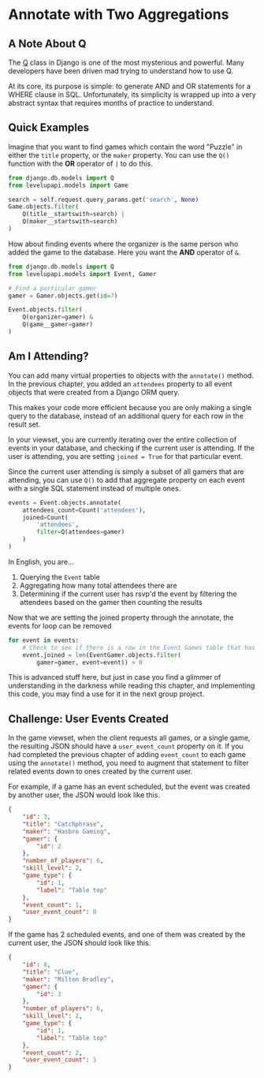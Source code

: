 # Annotate with Two Aggregations

## A Note About Q

The [Q](https://docs.djangoproject.com/en/3.1/topics/db/queries/#complex-lookups-with-q-objects) class in Django is one of the most mysterious and powerful. Many developers have been driven mad trying to understand how to use Q.

At its core, its purpose is simple: to generate AND and OR statements for a WHERE clause in SQL. Unfortunately, its simplicity is wrapped up into a very abstract syntax that requires months of practice to understand.

## Quick Examples

Imagine that you want to find games which contain the word "Puzzle" in either the `title` property, or the `maker` property. You can use the `Q()` function with the **OR** operator of `|` to do this.

```py
from django.db.models import Q
from levelupapi.models import Game

search = self.request.query_params.get('search', None)
Game.objects.filter(
    Q(title__startswith=search) |
    Q(maker__startswith=search)
)
```

How about finding events where the organizer is the same person who added the game to the database. Here you want the **AND** operator of `&`.


```py
from django.db.models import Q
from levelupapi.models import Event, Gamer

# Find a particular gamer
gamer = Gamer.objects.get(id=7)

Event.objects.filter(
    Q(organizer=gamer) &
    Q(game__gamer=gamer)
)
```

## Am I Attending?

You can add many virtual properties to objects with the `annotate()` method. In the previous chapter, you added an `attendees` property to all event objects that were created from a Django ORM query.

This makes your code more efficient because you are only making a single query to the database, instead of an additional query for each row in the result set.

In your viewset, you are currently iterating over the entire collection of events in your database, and checking if the current user is attending. If the user is attending, you are setting `joined = True` for that particular event.

Since the current user attending is simply a subset of all gamers that are attending, you can use `Q()` to add that aggregate property on each event with a single SQL statement instead of multiple ones.


```py
events = Event.objects.annotate(
    attendees_count=Count('attendees'),
    joined=Count(
        'attendees',
        filter=Q(attendees=gamer)
    )
)
```

In English, you are...

1. Querying the `Event` table
1. Aggregating how many total attendees there are
1. Determining if the current user has rsvp'd the event by filtering the attendees based on the gamer then counting the results


Now that we are setting the joined property through the annotate, the events for loop can be removed

```py
for event in events:
    # Check to see if there is a row in the Event Games table that has the passed in gamer and event
    event.joined = len(EventGamer.objects.filter(
        gamer=gamer, event=event)) > 0
```

This is advanced stuff here, but just in case you find a glimmer of understanding in the darkness while reading this chapter, and implementing this code, you may find a use for it in the next group project.

## Challenge: User Events Created

In the game viewset, when the client requests all games, or a single game, the resulting JSON should have a `user_event_count` property on it. If you had completed the previous chapter of adding `event_count` to each game using the `annotate()` method, you need to augment that statement to filter related events down to ones created by the current user.

For example, if a game has an event scheduled, but the event was created by another user, the JSON would look like this.

```json
{
    "id": 3,
    "title": "Catchphrase",
    "maker": "Hasbro Gaming",
    "gamer": {
        "id": 2
    },
    "number_of_players": 6,
    "skill_level": 2,
    "game_type": {
        "id": 1,
        "label": "Table top"
    },
    "event_count": 1,
    "user_event_count": 0
}
```

If the game has 2 scheduled events, and one of them was created by the current user, the JSON should look like this.

```json
{
    "id": 8,
    "title": "Clue",
    "maker": "Milton Bradley",
    "gamer": {
        "id": 3
    },
    "number_of_players": 6,
    "skill_level": 2,
    "game_type": {
        "id": 1,
        "label": "Table top"
    },
    "event_count": 2,
    "user_event_count": 1
}
```
